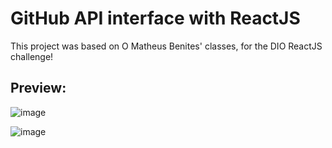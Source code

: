 # GitHub API interface with ReactJS

This project was based on O Matheus Benites' classes, for the DIO ReactJS challenge!

## Preview:
![image](https://user-images.githubusercontent.com/106335669/178582625-d5ad58cc-98db-4f8f-bc8c-7d4d50b05f13.png)

![image](https://user-images.githubusercontent.com/106335669/178582721-da0258c3-1f21-41c9-975f-a5dc86e8654f.png)

